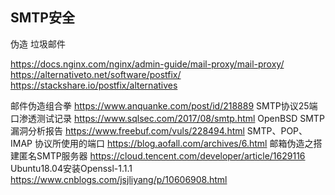 ## SMTP安全

伪造
垃圾邮件

https://docs.nginx.com/nginx/admin-guide/mail-proxy/mail-proxy/
https://alternativeto.net/software/postfix/
https://stackshare.io/postfix/alternatives

邮件伪造组合拳
https://www.anquanke.com/post/id/218889
SMTP协议25端口渗透测试记录
https://www.sqlsec.com/2017/08/smtp.html
OpenBSD SMTP漏洞分析报告
https://www.freebuf.com/vuls/228494.html
SMTP、POP、IMAP 协议所使用的端口
https://blog.aofall.com/archives/6.html
邮箱伪造之搭建匿名SMTP服务器
https://cloud.tencent.com/developer/article/1629116
Ubuntu18.04安装Openssl-1.1.1
https://www.cnblogs.com/jsjliyang/p/10606908.html